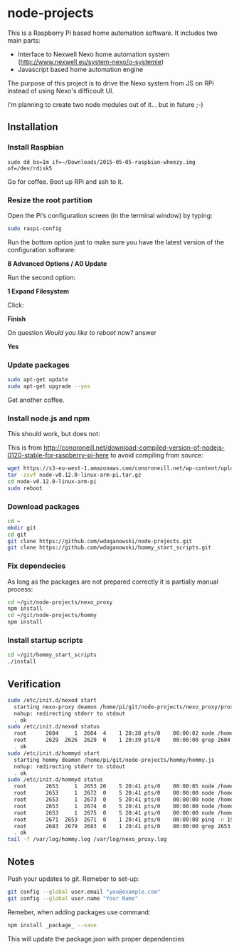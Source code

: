 # node-projects

This is a Raspberry Pi based home automation software. It includes two main parts:

* Interface to Nexwell Nexo home automation system (http://www.nexwell.eu/system-nexo/o-systemie)
* Javascript based home automation engine

The purpose of this project is to drive the Nexo system from JS on RPi instead of using Nexo's difficoult UI.

I'm planning to create two node modules out of it... but in future ;-)

## Installation

### Install Raspbian

```
sudo dd bs=1m if=~/Downloads/2015-05-05-raspbian-wheezy.img of=/dev/rdisk5
```
Go for coffee.
Boot up RPi and ssh to it.

### Resize the root partition

Open the PI’s configuration screen (in the terminal window) by typing:
```bash
sudo raspi-config
```
Run the bottom option just to make sure you have the latest version of the configuration software:

**8 Advanced Options /  A0 Update**

Run the second option:

**1 Expand Filesystem**

Click:

**Finish**

On question _Would you like to reboot now?_ answer

**Yes**

### Update packages

```bash
sudo apt-get update
sudo apt-get upgrade --yes
```
Get another coffee.

### Install node.js and npm

This should work, but does not:

This is from http://conoroneill.net/download-compiled-version-of-nodejs-0120-stable-for-raspberry-pi-here to avoid compiling from source:

```bash
wget https://s3-eu-west-1.amazonaws.com/conoroneill.net/wp-content/uploads/2015/02/node-v0.12.0-linux-arm-pi.tar.gz
tar -zxvf node-v0.12.0-linux-arm-pi.tar.gz
cd node-v0.12.0-linux-arm-pi
sudo reboot
```

### Download packages

```bash
cd ~
mkdir git
cd git
git clone https://github.com/wdoganowski/node-projects.git
git clone https://github.com/wdoganowski/hommy_start_scripts.git
```

### Fix dependecies

As long as the packages are not prepared correctly it is partially manual process:

```bash
cd ~/git/node-projects/nexo_proxy
npm install
cd ~/git/node-projects/hommy
npm install
```

### Install startup scripts

```bash
cd ~/git/hommy_start_scripts
./install
```

## Verification

```bash
sudo /etc/init.d/nexod start
  starting nexo-proxy deamon /home/pi/git/node-projects/nexo_proxy/proxy.js
  nohup: redirecting stderr to stdout
  . ok
sudo /etc/init.d/nexod status
  root      2604     1  2604  4    1 20:38 pts/0    00:00:02 node /home/pi/git/node-projects/nexo_proxy/proxy.js
  root      2629  2626  2629  0    1 20:39 pts/0    00:00:00 grep 2604
  . ok
sudo /etc/init.d/hommyd start
  starting hommy deamon /home/pi/git/node-projects/hommy/hommy.js
  nohup: redirecting stderr to stdout
  . ok
sudo /etc/init.d/hommyd status
  root      2653     1  2653 20    5 20:41 pts/0    00:00:05 node /home/pi/git/node-projects/hommy/hommy.js
  root      2653     1  2672  0    5 20:41 pts/0    00:00:00 node /home/pi/git/node-projects/hommy/hommy.js
  root      2653     1  2673  0    5 20:41 pts/0    00:00:00 node /home/pi/git/node-projects/hommy/hommy.js
  root      2653     1  2674  0    5 20:41 pts/0    00:00:00 node /home/pi/git/node-projects/hommy/hommy.js
  root      2653     1  2675  0    5 20:41 pts/0    00:00:00 node /home/pi/git/node-projects/hommy/hommy.js
  root      2671  2653  2671  0    1 20:41 pts/0    00:00:00 ping -n 192.168.0.194
  root      2683  2679  2683  0    1 20:41 pts/0    00:00:00 grep 2653
  . ok
tail -f /var/log/hommy.log /var/log/nexo_proxy.log
```

## Notes

Push your updates to git. Remeber to set-up:
```bash
git config --global user.email "you@example.com"
git config --global user.name "Your Name"
```

Remeber, when adding packages use command:
```bash
npm install _package_ --save
```
This will update the package.json with proper dependencies
